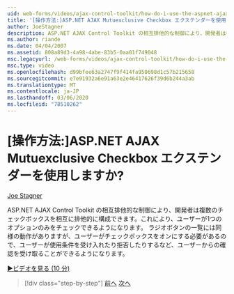```yaml
---
uid: web-forms/videos/ajax-control-toolkit/how-do-i-use-the-aspnet-ajax-mutuallyexclusive-checkbox-extender
title: '[操作方法:]ASP.NET AJAX Mutuexclusive Checkbox エクステンダーを使用しますか? | Microsoft Docs'
author: JoeStagner
description: ASP.NET AJAX Control Toolkit の相互排他的な制御により、開発者は複数のチェックボックスを相互に排他的に構成することができます。
ms.author: riande
ms.date: 04/04/2007
ms.assetid: 808a89d3-4a98-4abe-83b5-0aa01f749048
msc.legacyurl: /web-forms/videos/ajax-control-toolkit/how-do-i-use-the-aspnet-ajax-mutuallyexclusive-checkbox-extender
msc.type: video
ms.openlocfilehash: d99bfee63a2747f9f414fa950698d1c57b215658
ms.sourcegitcommit: e7e91932a6e91a63e2e46417626f39d6b244a3ab
ms.translationtype: MT
ms.contentlocale: ja-JP
ms.lasthandoff: 03/06/2020
ms.locfileid: "78510262"
---
```

# <a name="how-do-i-use-the-aspnet-ajax-mutuallyexclusive-checkbox-extender"></a>[操作方法:]ASP.NET AJAX Mutuexclusive Checkbox エクステンダーを使用しますか?

[Joe Stagner](https://github.com/JoeStagner)

ASP.NET AJAX Control Toolkit の相互排他的な制御により、開発者は複数のチェックボックスを相互に排他的に構成できます。これにより、ユーザーが1つのオプションのみをチェックできるようになります。 ラジオボタンの一覧には同様の動作がありますが、ユーザーがチェックボックスをオンにする必要があるので、ユーザーが使用条件を受け入れたり拒否したりするなど、ユーザーからの確認を受け取ることができるようになります。

[&#9654;ビデオを見る (10 分)](https://channel9.msdn.com/Blogs/ASP-NET-Site-Videos/how-do-i-use-the-aspnet-ajax-mutuallyexclusive-checkbox-extender)

> [!div class="step-by-step"]
> [前へ](how-do-i-use-the-aspnet-ajax-maskededit-controls.md)
> [次へ](how-do-i-use-the-aspnet-ajax-nobot-control.md)
